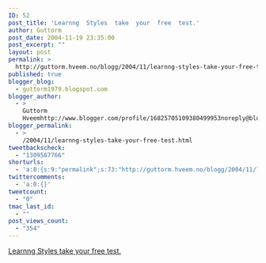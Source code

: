 ```yaml
---
ID: 52
post_title: 'Learnng  Styles  take  your  free  test.'
author: Guttorm
post_date: 2004-11-19 23:35:00
post_excerpt: ""
layout: post
permalink: >
  http://guttorm.hveem.no/blogg/2004/11/learnng-styles-take-your-free-test/
published: true
blogger_blog:
  - guttorm1979.blogspot.com
blogger_author:
  - >
    Guttorm
    Hveemhttp://www.blogger.com/profile/16825705109380499953noreply@blogger.com
blogger_permalink:
  - >
    /2004/11/learnng-styles-take-your-free-test.html
tweetbackscheck:
  - "1309587766"
shorturls:
  - 'a:8:{s:9:"permalink";s:73:"http://guttorm.hveem.no/blogg/2004/11/learnng-styles-take-your-free-test/";s:7:"tinyurl";s:25:"http://tinyurl.com/dknjcy";s:4:"isgd";s:17:"http://is.gd/gNg2";s:5:"bitly";s:20:"http://bit.ly/4AzY6e";s:5:"snipr";s:22:"http://snipr.com/aiomj";s:5:"snurl";s:22:"http://snurl.com/aiomj";s:7:"snipurl";s:24:"http://snipurl.com/aiomj";s:4:"trim";s:17:"http://tr.im/bmri";}'
twittercomments:
  - 'a:0:{}'
tweetcount:
  - "0"
tmac_last_id:
  - ""
post_views_count:
  - "354"
---
```

<a href="http://www.ldpride.net/learningstyles.MI.htm">Learnng Styles take your free test.</a>